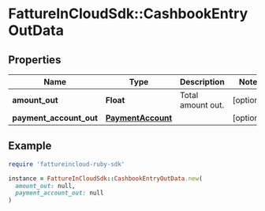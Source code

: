 # FattureInCloudSdk::CashbookEntryOutData

## Properties

| Name | Type | Description | Notes |
| ---- | ---- | ----------- | ----- |
| **amount_out** | **Float** | Total amount out. | [optional] |
| **payment_account_out** | [**PaymentAccount**](PaymentAccount.md) |  | [optional] |

## Example

```ruby
require 'fattureincloud-ruby-sdk'

instance = FattureInCloudSdk::CashbookEntryOutData.new(
  amount_out: null,
  payment_account_out: null
)
```


